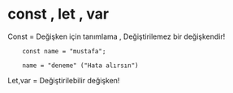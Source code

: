 # const , let , var

Const = Değişken için tanımlama , Değiştirilemez bir değişkendir! 

        const name = "mustafa";

        name = "deneme" ("Hata alırsın")

Let,var = Değiştirilebilir değişken!
